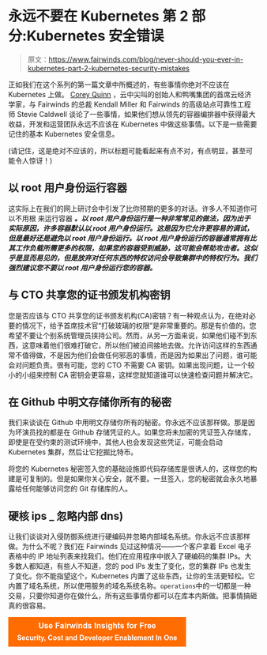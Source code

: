 # 永远不要在 Kubernetes 第 2 部分:Kubernetes 安全错误

> 原文：<https://www.fairwinds.com/blog/never-should-you-ever-in-kubernetes-part-2-kubernetes-security-mistakes>

 正如我们在这个系列的第一篇文章中所概述的，有些事情你绝对不应该在 Kubernetes 上做。 [Corey Quinn](https://twitter.com/QuinnyPig) ，云中尖叫的创始人和鸭嘴集团的首席云经济学家，与 Fairwinds 的总裁 Kendall Miller 和 Fairwinds 的高级站点可靠性工程师 Stevie Caldwell 谈论了一些事情，如果他们想从领先的容器编排器中获得最大收益，开发和运营团队永远不应该在 Kubernetes 中做这些事情。以下是一些需要记住的基本 Kubernetes 安全信息。

(请记住，这是绝对不应该的，所以标题可能看起来有点不对，有点明显，甚至可能令人惊讶！)

## 以 root 用户身份运行容器

这实际上在我们的网上研讨会中引发了比你预期的更多的对话。许多人不知道你可以不用根 来运行容器 ***。以 root 用户身份运行是一种非常常见的做法，因为出于实际原因，许多容器默认以 root 用户身份运行。这是因为它允许更容易的调试，但是最好还是避免以 root 用户身份运行。以 root 用户身份运行的容器通常拥有比其工作负载所需更多的权限，如果您的容器受到威胁，这可能会帮助攻击者。这似乎是显而易见的，但是放弃对任何东西的特权访问会导致集群中的特权行为。我们强烈建议您不要以 root 用户身份运行您的容器。***

## 与 CTO 共享您的证书颁发机构密钥

您是否应该与 CTO 共享您的证书颁发机构(CA)密钥？有一种观点认为，在绝对必要的情况下，给予首席技术官“打破玻璃的权限”是非常重要的。那是有价值的。您希望不要让个别系统管理员挟持公司。然而，从另一方面来说，如果他们碰不到东西，这意味着他们很难打破它，所以他们被迫间接地去做。允许访问这样的东西通常不值得做，不是因为他们会做任何邪恶的事情，而是因为如果出了问题，谁可能会对问题负责。很有可能，您的 CTO 不需要 CA 密钥。如果出现问题，让一个较小的小组来控制 CA 密钥会更容易，这样您就知道谁可以快速检查问题并解决它。

## 在 Github 中明文存储你所有的秘密

我们来谈谈在 Github 中用明文存储你所有的秘密。你永远不应该那样做。那是因为坏演员找的都是在 Github 存储凭证的人。如果您将未加密的凭证签入存储库，即使是在受约束的测试环境中，其他人也会发现这些凭证，可能会启动 Kubernetes 集群，然后让它挖掘比特币。

将您的 Kubernetes 秘密签入您的基础设施即代码存储库是很诱人的，这样您的构建是可复制的。但是如果你关心安全，就不要。一旦签入，您的秘密就会永久地暴露给任何能够访问您的 Git 存储库的人。

## 硬核 ips _ 忽略内部 dns)

让我们谈谈对入侵防御系统进行硬编码并忽略内部域名系统。你永远不应该那样做。为什么不呢？我们在 Fairwinds 见过这种情况——一个客户拿着 Excel 电子表格中的 IP 地址列表来找我们。他们在应用程序中嵌入了硬编码的集群 IPs。大多数人都知道，有些人不知道，您的 pod IPs 发生了变化，您的集群 IPs 也发生了变化。你不能指望这个，Kubernetes 内置了这些东西，让你的生活更轻松。它内置了域名系统，所以使用服务的域名系统名称。`operations`中的一切都是一种交易，只要你知道你在做什么，所有这些事情你都可以在库本内斯做。把事情搞砸真的很容易。

[![Use Fairwinds Insights for Free Security, Cost and Developer Enablement In One](img/7c86296320eb01b215d8e2755e9c5b9d.png)](https://cta-redirect.hubspot.com/cta/redirect/2184645/34aa4987-a1f9-438a-a145-d7d82d5c479a)